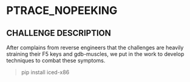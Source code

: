 # PTRACE_NOPEEKING
## CHALLENGE DESCRIPTION
After complains from reverse engineers that the challenges are heavily straining their F5 keys and gdb-muscles, we put in the work to develop techniques to combat these symptoms.

> pip install iced-x86
